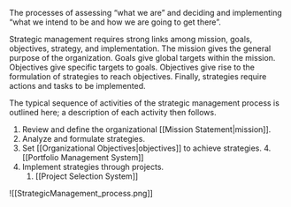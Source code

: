 The processes of assessing “what we are” and deciding and implementing “what we intend to be and how we are going to get there”.

Strategic management requires strong links among mission, goals, objectives, strategy, and
implementation. The mission gives the general purpose of the organization. Goals give global targets within the mission. Objectives give specific targets to goals. Objectives give rise to the formulation of strategies to reach objectives. Finally, strategies require actions and tasks to be implemented.

The typical sequence of activities of the strategic management process is outlined here; a description of each activity then follows.
1. Review and define the organizational [[Mission Statement|mission]].
2. Analyze and formulate strategies.
3. Set [[Organizational Objectives|objectives]] to achieve strategies.
	4. [[Portfolio Management System]]
4. Implement strategies through projects.
	1. [[Project Selection System]]

![[StrategicManagement_process.png]]
